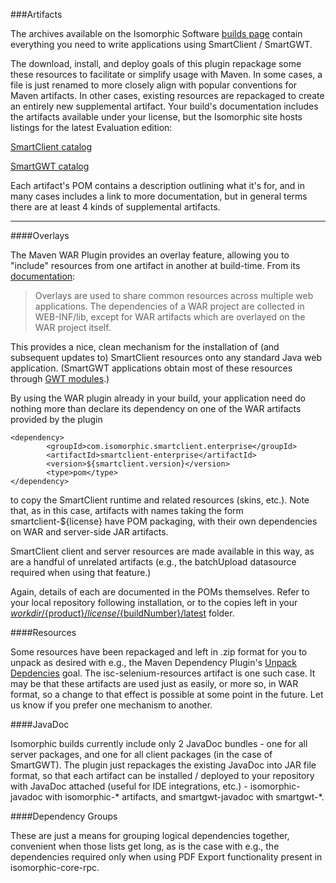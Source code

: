 ###Artifacts

The archives available on the Isomorphic Software [builds page](http://www.smartclient.com/builds) contain everything you need to write applications using SmartClient / SmartGWT.

The download, install, and deploy goals of this plugin repackage some these resources to facilitate or simplify usage with Maven.  In some cases, a file is just renamed to more closely align with popular conventions for Maven artifacts.  In other cases, existing resources are repackaged to create an entirely new supplemental artifact.   Your build's documentation includes the artifacts available under your license, but the Isomorphic site hosts listings for the latest Evaluation edition:

[SmartClient catalog](http://www.smartclient.com/smartclient-latest/isomorphic/system/reference/mavendoc/maven-usage.html) 

[SmartGWT catalog](https://www.smartclient.com/smartgwtee-latest/javadoc/mavendoc/maven-usage.html)

Each artifact's POM contains a description outlining what it's for, and in many cases includes a link to more documentation, but in general terms there are at least 4 kinds of supplemental artifacts.  

---

####Overlays

The Maven WAR Plugin provides an overlay feature, allowing you to "include" resources from one artifact in another at build-time.  From its [documentation](http://maven.apache.org/plugins/maven-war-plugin/overlays.html):

> Overlays are used to share common resources across multiple web applications. The dependencies of a WAR project are collected in WEB-INF/lib, except for WAR artifacts which are overlayed on the WAR project itself.

This provides a nice, clean mechanism for the installation of (and subsequent updates to) SmartClient resources onto any standard Java web application.  (SmartGWT applications obtain most of these resources through [GWT modules](http://www.gwtproject.org/doc/latest/DevGuideOrganizingProjects.html#DevGuideAutomaticResourceInclusion).)

By using the WAR plugin already in your build, your application need do nothing more than declare its dependency on one of the WAR artifacts provided by the plugin

    <dependency>
			<groupId>com.isomorphic.smartclient.enterprise</groupId>
			<artifactId>smartclient-enterprise</artifactId>
			<version>${smartclient.version}</version>
			<type>pom</type>
	</dependency>

to copy the SmartClient runtime and related resources (skins, etc.).  Note that, as in this case, artifacts with names taking the form smartclient-${license} have POM packaging, with their own dependencies on WAR and server-side JAR artifacts.

SmartClient client and server resources are made available in this way, as are a handful of unrelated artifacts (e.g., the batchUpload datasource required when using that feature.)

Again, details of each are documented in the POMs themselves.  Refer to your local repository following installation, or to the copies left in your [${workdir}/${product}/${license}/${buildNumber}/latest](./apidocs/com/isomorphic/maven/mojo/AbstractPackagerMojo.html) folder.

####Resources

Some resources have been repackaged and left in .zip format for you to unpack as desired with e.g., the Maven Dependency Plugin's [Unpack Depdencies](https://maven.apache.org/plugins/maven-dependency-plugin/unpack-dependencies-mojo.html) goal.  The isc-selenium-resources artifact is one such case.  It may be that these artifacts are used just as easily, or more so, in WAR format, so a change to that effect is possible at some point in the future.  Let us know if you prefer one mechanism to another.

####JavaDoc

Isomorphic builds currently include only 2 JavaDoc bundles - one for all server packages, and one for all client packages (in the case of SmartGWT).  The plugin just repackages the existing JavaDoc into JAR file format, so that each artifact can be installed / deployed to your repository with JavaDoc attached (useful for IDE integrations, etc.) - isomorphic-javadoc with isomorphic-* artifacts, and smartgwt-javadoc with smartgwt-*.

####Dependency Groups

These are just a means for grouping logical dependencies together, convenient when those lists get long, as is the case with e.g., the dependencies required only when using PDF Export functionality present in isomorphic-core-rpc. 


